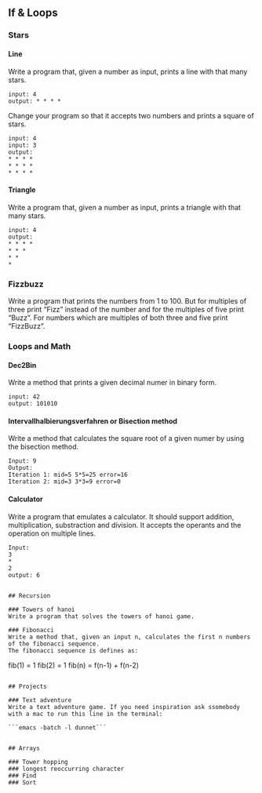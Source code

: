 ## If & Loops

### Stars

#### Line
Write a program that, given a number as input, prints a line with that many stars.
```
input: 4
output: * * * *
```
Change your program so that it accepts two numbers and prints a square of stars.
```
input: 4
input: 3
output: 
* * * *
* * * *
* * * *
```

#### Triangle
Write a program that, given a number as input, prints a triangle with that many stars.
```
input: 4
output: 
* * * *
* * *
* *
*
```

### Fizzbuzz
Write a program that prints the numbers from 1 to 100. But for multiples of three print “Fizz” instead of the number and for the multiples of five print “Buzz”. For numbers which are multiples of both three and five print “FizzBuzz”.

### Loops and Math

#### Dec2Bin
Write a method that prints a given decimal numer in binary form.
```
input: 42
output: 101010
```

#### Intervallhalbierungsverfahren or Bisection method
Write a method that calculates the square root of a given numer by using the bisection method.
```
Input: 9
Output:
Iteration 1: mid=5 5*5=25 error=16
Iteration 2: mid=3 3*3=9 error=0
```

#### Calculator
Write a program that emulates a calculator. It should support addition, multiplication, substraction and division.
It accepts the operants and the operation on multiple lines.
```
Input:
3
*
2
output: 6


## Recursion

### Towers of hanoi
Write a program that solves the towers of hanoi game.

### Fibonacci
Write a method that, given an input n, calculates the first n numbers of the fibonacci sequence.
The fibonacci sequence is defines as: 
```
fib(1) = 1
fib(2) = 1
fib(n) = f(n-1) + f(n-2)
```

## Projects

### Text adventure
Write a text adventure game. If you need inspiration ask ssomebody with a mac to run this line in the terminal:

```emacs -batch -l dunnet```


## Arrays

### Tower hopping
### longest reoccurring character
### Find 
### Sort



